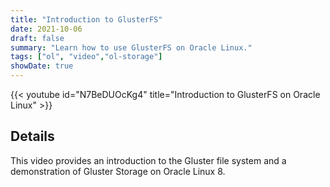 ```yaml
---
title: "Introduction to GlusterFS"
date: 2021-10-06
draft: false
summary: "Learn how to use GlusterFS on Oracle Linux."
tags: ["ol", "video","ol-storage"]
showDate: true
---
```


{{< youtube id="N7BeDUOcKg4" title="Introduction to GlusterFS on Oracle Linux" >}}

## Details

This video provides an introduction to the Gluster file system and a demonstration of Gluster Storage on Oracle Linux 8.
